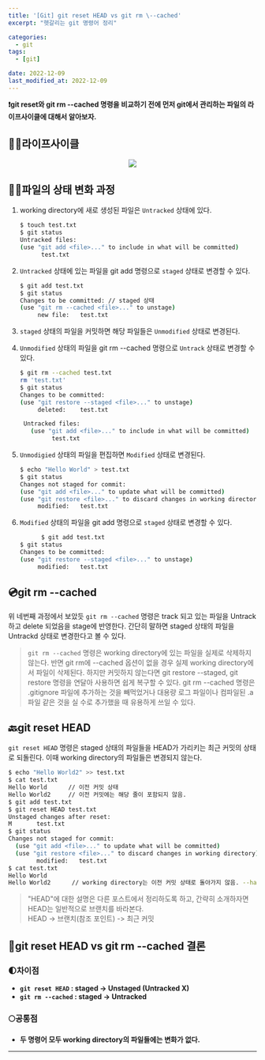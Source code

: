 ```yaml
---
title: '[Git] git reset HEAD vs git rm \--cached'
excerpt: "헷갈리는 git 명령어 정리"

categories:
  - git
tags: 
  - [git]

date: 2022-12-09
last_modified_at: 2022-12-09
---
```


**❗git reset와 git rm --cached 명령을 비교하기 전에 먼저 git에서 관리하는 파일의 라이프사이클에 대해서 알아보자.**

## 🚴‍♀️라이프사이클

<p align="center"><img src="https://git-scm.com/book/en/v2/images/lifecycle.png"></p>

## 🚶‍♂️파일의 상태 변화 과정

1. working directory에 새로 생성된 파일은 `Untracked` 상태에 있다.
   
   ```bash
   $ touch test.txt
   $ git status
   Untracked files:
   (use "git add <file>..." to include in what will be committed)
         test.txt
   ```

2. `Untracked` 상태에 있는 파일을 git add 명령으로 `staged` 상태로 변경할 수 있다. 
   
   ```bash
   $ git add test.txt
   $ git status
   Changes to be committed: // staged 상태
   (use "git rm --cached <file>..." to unstage)
        new file:   test.txt
   ```

3. `staged` 상태의 파일을 커밋하면 해당 파일들은 `Unmodified` 상태로 변경된다. 

4. `Unmodified` 상태의 파일을 git rm --cached 명령으로 `Untrack` 상태로 변경할 수 있다. 
   
   ```bash
   $ git rm --cached test.txt
   rm 'test.txt'
   $ git status
   Changes to be committed:
   (use "git restore --staged <file>..." to unstage)
        deleted:    test.txt
   
    Untracked files:
      (use "git add <file>..." to include in what will be committed)
            test.txt
   ```

5. `Unmodigied` 상태의 파일을 편집하면 `Modified` 상태로 변경된다.
   
   ```bash
   $ echo "Hello World" > test.txt
   $ git status
   Changes not staged for commit:
   (use "git add <file>..." to update what will be committed)
   (use "git restore <file>..." to discard changes in working directory)
        modified:   test.txt
   ```

6. `Modified` 상태의 파일을 git add 명령으로 `staged` 상태로 변경할 수 있다.
   
   ```bash
         $ git add test.txt
   $ git status
   Changes to be committed:
   (use "git restore --staged <file>..." to unstage)
        modified:   test.txt
   ```

## 💿git rm --cached

위 네번째 과정에서 보았듯 `git rm --cached` 명령은 track 되고 있는 파일을 Untrack 하고 delete 되었음을 stage에 반영한다. 간단히 말하면 staged 상태의 파일을 Untrackd 상태로 변경한다고 볼 수 있다.

> `git rm --cached` 명령은 working directory에 있는 파일을 실제로 삭제하지 않는다. 반면 git rm에 --cached 옵션이 없을 경우 실제 working directory에서 파일이 삭제된다. 하지만 커밋하지 않는다면 git restore --staged, git restore 명령을 연달아 사용하면 쉽게 복구할 수 있다. git rm --cached 명령은  .gitignore 파일에 추가하는 것을 빼먹었거나 대용량 로그 파일이나 컴파일된 .a 파일 같은 것을 실 수로 추가했을 때 유용하게 쓰일 수 있다.

## 🔙git reset HEAD

`git reset HEAD` 명령은 staged 상태의 파일들을 HEAD가 가리키는 최근 커밋의 상태로 되돌린다. 이때 working directory의 파일들은 변경되지 않는다.

```bash
$ echo "Hello World2" >> test.txt
$ cat test.txt
Hello World      // 이전 커밋 상태
Hello World2     // 이전 커밋에는 해당 줄이 포함되지 않음.
$ git add test.txt
$ git reset HEAD test.txt
Unstaged changes after reset:
M       test.txt
$ git status
Changes not staged for commit:
  (use "git add <file>..." to update what will be committed)
  (use "git restore <file>..." to discard changes in working directory)
        modified:   test.txt
$ cat test.txt
Hello World
Hello World2      // working directory는 이전 커밋 상태로 돌아가지 않음. --hard 옵션과 함께 수행 시 working directory 파일도 함께 변경됨.
```

> "HEAD"에 대한 설명은 다른 포스트에서 정리하도록 하고, 간략히 소개하자면 HEAD는 일반적으로 브랜치를 바라본다.  
> HEAD -> 브랜치(참조 포인트) -> 최근 커밋

## 📌git reset HEAD vs git rm --cached 결론

### 🌓차이점

+ **`git reset HEAD`  : staged -> Unstaged (Untracked X)**  
+ **`git rm --cached` : staged -> Untracked**

### 🌕공통점

+ **두 명령어 모두 working directory의 파일들에는 변화가 없다.**

---
